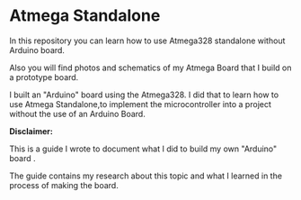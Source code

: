 # Atmega Standalone 

In this repository you can learn how to use Atmega328 standalone without Arduino board.

Also you will find photos and schematics of my Atmega Board that I build on a prototype board.

I built an "Arduino" board using the Atmega328.
I did that to learn how to use Atmega Standalone,to implement the microcontroller
into a project without the use of an Arduino Board.

**Disclaimer:**

This is a guide I wrote to document what I did to build my own "Arduino" board .

The guide contains my research about this topic and what I learned in the process of making the board.

